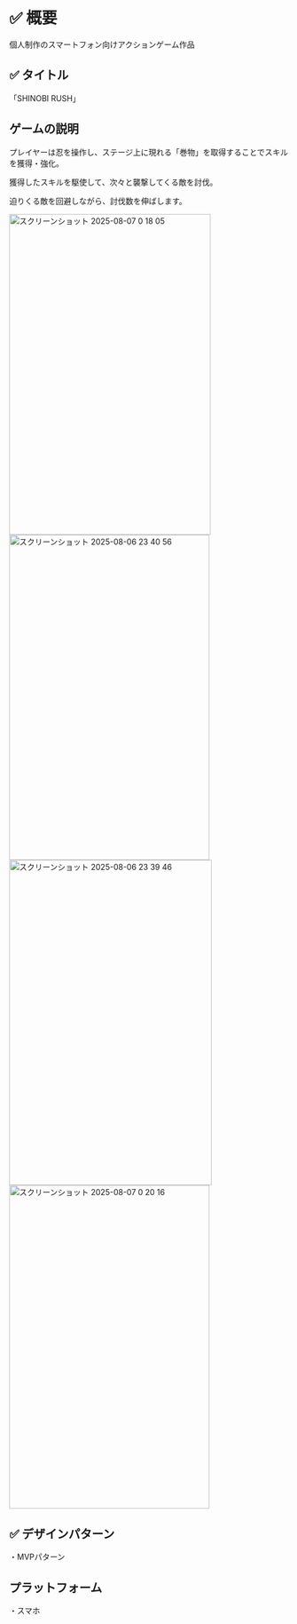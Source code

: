 # ✅ 概要
個人制作のスマートフォン向けアクションゲーム作品


## ✅ タイトル
「SHINOBI RUSH」

## ゲームの説明
プレイヤーは忍を操作し、ステージ上に現れる「巻物」を取得することでスキルを獲得・強化。

獲得したスキルを駆使して、次々と襲撃してくる敵を討伐。

迫りくる敵を回避しながら、討伐数を伸ばします。

<img width="363" height="578" alt="スクリーンショット 2025-08-07 0 18 05" src="https://github.com/user-attachments/assets/07e00fec-8848-4d8f-aa2a-8255a1a9a110" />
<img width="361" height="586" alt="スクリーンショット 2025-08-06 23 40 56" src="https://github.com/user-attachments/assets/af767bb9-47f4-43a1-b909-76e12443ca8e" />
<img width="365" height="586" alt="スクリーンショット 2025-08-06 23 39 46" src="https://github.com/user-attachments/assets/8fd5ea19-30e7-4f79-9bbd-1dbfda1a7927" />
<img width="361" height="583" alt="スクリーンショット 2025-08-07 0 20 16" src="https://github.com/user-attachments/assets/9871436c-a2fb-464e-a338-17cc59484d4a" />



##  ✅ デザインパターン
・MVPパターン

## プラットフォーム
・スマホ 
